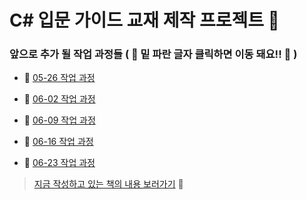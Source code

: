 # C# 입문 가이드 교재 제작 프로젝트 :scroll:

### 앞으로 추가 될 작업 과정들 ( :small_red_triangle_down: 밑 파란 글자 클릭하면 이동 돼요!! :small_red_triangle_down: )

- :link: [05-26 작업 과정](https://github.com/KMJ1324/GameProgrammingDiary/blob/main/Diary/05-26)  

- :link: [06-02 작업 과정](https://github.com/KMJ1324/GameProgrammingDiary/blob/main/Diary/06-02)

- :link: [06-09 작업 과정](https://github.com/KMJ1324/GameProgrammingDiary/blob/main/Diary/06-09)

- :link: [06-16 작업 과정](https://github.com/KMJ1324/GameProgrammingDiary/blob/main/Diary/06-16)

- :link: [06-23 작업 과정](https://github.com/KMJ1324/GameProgrammingDiary/tree/main/Diary/06-23)

> [지금 작성하고 있는 책의 내용 보러가기](https://github.com/KMJ1324/GameProgrammingDiary/blob/main/ThisIsBook.md) :closed_book:
    
